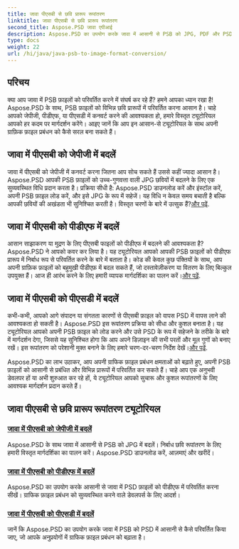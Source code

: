 ```yaml
---
title: जावा पीएसबी से छवि प्रारूप रूपांतरण
linktitle: जावा पीएसबी से छवि प्रारूप रूपांतरण
second_title: Aspose.PSD जावा एपीआई
description: Aspose.PSD का उपयोग करके जावा में आसानी से PSB को JPG, PDF और PSD में बदलें। निर्बाध छवि रूपांतरण के लिए हमारे ट्यूटोरियल का पालन करें और अपनी परियोजनाओं को बढ़ाएं।
type: docs
weight: 22
url: /hi/java/java-psb-to-image-format-conversion/
---
```

## परिचय
क्या आप जावा में PSB फ़ाइलों को परिवर्तित करने में संघर्ष कर रहे हैं? हमने आपका ध्यान रखा है! Aspose.PSD के साथ, PSB फ़ाइलों को विभिन्न छवि प्रारूपों में परिवर्तित करना आसान है। चाहे आपको जेपीजी, पीडीएफ, या पीएसडी में कनवर्ट करने की आवश्यकता हो, हमारे विस्तृत ट्यूटोरियल आपको हर कदम पर मार्गदर्शन करेंगे। आइए जानें कि आप इन आसान-से ट्यूटोरियल के साथ अपनी ग्राफ़िक फ़ाइल प्रबंधन को कैसे सरल बना सकते हैं।

## जावा में पीएसबी को जेपीजी में बदलें

 जावा में पीएसबी को जेपीजी में कनवर्ट करना जितना आप सोच सकते हैं उससे कहीं ज्यादा आसान है। Aspose.PSD आपकी PSB फ़ाइलों को उच्च-गुणवत्ता वाली JPG छवियों में बदलने के लिए एक सुव्यवस्थित विधि प्रदान करता है। प्रक्रिया सीधी है: Aspose.PSD डाउनलोड करें और इंस्टॉल करें, अपनी PSB फ़ाइल लोड करें, और इसे JPG के रूप में सहेजें। यह विधि न केवल समय बचाती है बल्कि आपकी छवियों की अखंडता भी सुनिश्चित करती है। विस्तृत चरणों के बारे में उत्सुक हैं?[और पढ़ें](./convert-psb-to-jpg-java/).

## जावा में पीएसबी को पीडीएफ में बदलें

आसान साझाकरण या मुद्रण के लिए पीएसबी फाइलों को पीडीएफ में बदलने की आवश्यकता है? Aspose.PSD ने आपको कवर कर लिया है। यह ट्यूटोरियल आपको आपकी PSB फ़ाइलों को पीडीएफ प्रारूप में निर्बाध रूप से परिवर्तित करने के बारे में बताता है। कोड की केवल कुछ पंक्तियों के साथ, आप अपनी ग्राफ़िक फ़ाइलों को बहुमुखी पीडीएफ़ में बदल सकते हैं, जो दस्तावेज़ीकरण या वितरण के लिए बिल्कुल उपयुक्त हैं। आज ही आरंभ करने के लिए हमारी व्यापक मार्गदर्शिका का पालन करें।[और पढ़ें](./convert-psb-to-pdf-java/).

## जावा में पीएसबी को पीएसडी में बदलें

 कभी-कभी, आपको आगे संपादन या संगतता कारणों से पीएसबी फ़ाइल को वापस PSD में वापस लाने की आवश्यकता हो सकती है। Aspose.PSD इस रूपांतरण प्रक्रिया को सीधा और कुशल बनाता है। यह ट्यूटोरियल आपको अपनी PSB फ़ाइल को लोड करने और उसे PSD के रूप में सहेजने के तरीके के बारे में मार्गदर्शन देगा, जिससे यह सुनिश्चित होगा कि आप अपने डिज़ाइन की सभी परतों और मूल गुणों को बनाए रखें। इस रूपांतरण को परेशानी मुक्त बनाने के लिए हमारे चरण-दर-चरण निर्देश देखें।[और पढ़ें](./convert-psb-to-psd-java/).

Aspose.PSD का लाभ उठाकर, आप अपनी ग्राफिक फ़ाइल प्रबंधन क्षमताओं को बढ़ाते हुए, अपनी PSB फ़ाइलों को आसानी से प्रबंधित और विभिन्न प्रारूपों में परिवर्तित कर सकते हैं। चाहे आप एक अनुभवी डेवलपर हों या अभी शुरुआत कर रहे हों, ये ट्यूटोरियल आपको सुचारू और कुशल रूपांतरणों के लिए आवश्यक मार्गदर्शन प्रदान करते हैं।

## जावा पीएसबी से छवि प्रारूप रूपांतरण ट्यूटोरियल
### [जावा में पीएसबी को जेपीजी में बदलें](./convert-psb-to-jpg-java/)
Aspose.PSD के साथ जावा में आसानी से PSB को JPG में बदलें। निर्बाध छवि रूपांतरण के लिए हमारी विस्तृत मार्गदर्शिका का पालन करें। Aspose.PSD डाउनलोड करें, आज़माएं और खरीदें।
### [जावा में पीएसबी को पीडीएफ में बदलें](./convert-psb-to-pdf-java/)
Aspose.PSD का उपयोग करके आसानी से जावा में PSD फ़ाइलों को पीडीएफ में परिवर्तित करना सीखें। ग्राफिक फ़ाइल प्रबंधन को सुव्यवस्थित करने वाले डेवलपर्स के लिए आदर्श।
### [जावा में पीएसबी को पीएसडी में बदलें](./convert-psb-to-psd-java/)
जानें कि Aspose.PSD का उपयोग करके जावा में PSB को PSD में आसानी से कैसे परिवर्तित किया जाए, जो आपके अनुप्रयोगों में ग्राफिक फ़ाइल प्रबंधन को बढ़ाता है।